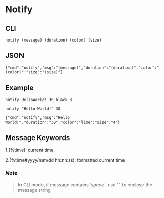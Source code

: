 # Notify

## CLI

```text
notify (message) (duration) (color) (size)
```

## JSON

```text
{"cmd":"notify","msg":"(message)","duration":"(duration)","color":"(color)":"size":"(size)"}
```

## Example

```text
notify HelloWorld! 30 black 3
```

```text
notify “Hello World!” 30
```

```text
{"cmd":"notify","msg":"Hello World!","duration":"30","color":"lime":"size":"4"}
```

## Message Keywords

1.\(%time\): current time.

2.\(%time\#yyyy/mm/dd hh:nn:ss\): formatted current time

### _Note_

> In CLI mode, if message contains _‘space’_, use "" to enclose the message string

